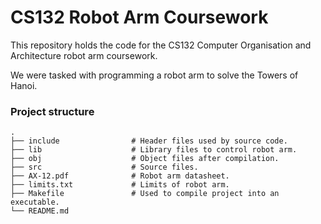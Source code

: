 # CS132 Robot Arm Coursework

This repository holds the code for the CS132 Computer Organisation and Architecture robot arm coursework.

We were tasked with programming a robot arm to solve the Towers of Hanoi.

### Project structure

    .
    ├── include                # Header files used by source code.
    ├── lib                    # Library files to control robot arm.
    ├── obj                    # Object files after compilation.
    ├── src                    # Source files.
    ├── AX-12.pdf              # Robot arm datasheet.
    ├── limits.txt             # Limits of robot arm.
    ├── Makefile               # Used to compile project into an executable.
    └── README.md